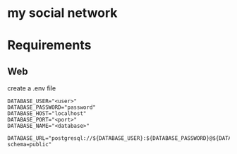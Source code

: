# my social network

# Requirements

## Web

create a .env file

```.env
DATABASE_USER="<user>"
DATABASE_PASSWORD="password"
DATABASE_HOST="localhost"
DATABASE_PORT="<port>"
DATABASE_NAME="<database>"

DATABASE_URL="postgresql://${DATABASE_USER}:${DATABASE_PASSWORD}@${DATABASE_HOST}:${DATABASE_PORT}/${DATABASE_NAME}?schema=public"
```
